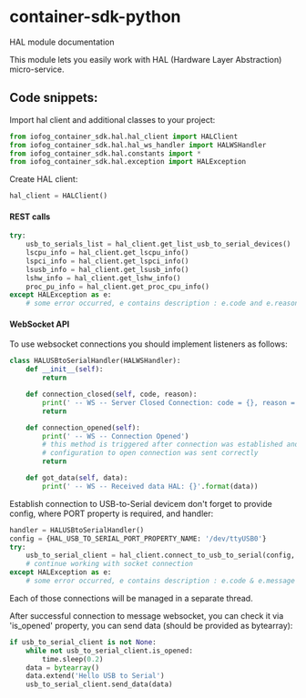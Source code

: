 # container-sdk-python

HAL module documentation

This module lets you easily work with HAL (Hardware Layer Abstraction) micro-service.

## Code snippets: 

Import hal client and additional classes to your project:
```python
from iofog_container_sdk.hal.hal_client import HALClient
from iofog_container_sdk.hal.hal_ws_handler import HALWSHandler
from iofog_container_sdk.hal.constants import *
from iofog_container_sdk.hal.exception import HALException
```

Create HAL client:
```python
hal_client = HALClient()
```

#### REST calls

```python
try:
    usb_to_serials_list = hal_client.get_list_usb_to_serial_devices()
    lscpu_info = hal_client.get_lscpu_info()
    lspci_info = hal_client.get_lspci_info()
    lsusb_info = hal_client.get_lsusb_info()
    lshw_info = hal_client.get_lshw_info()
    proc_pu_info = hal_client.get_proc_cpu_info()
except HALException as e:
    # some error occurred, e contains description : e.code and e.reason
```
#### WebSocket API

To use websocket connections you should implement listeners as follows:
```python
class HALUSBtoSerialHandler(HALWSHandler):
    def __init__(self):
        return

    def connection_closed(self, code, reason):
        print(' -- WS -- Server Closed Connection: code = {}, reason = {}'.format(code, reason))
        return

    def connection_opened(self):
        print(' -- WS -- Connection Opened') 
        # this method is triggered after connection was established and signal to open connection with provided 
        # configuration to open connection was sent correctly 
        return

    def got_data(self, data):
        print(' -- WS -- Received data HAL: {}'.format(data))
```

Establish connection to USB-to-Serial devicem don't forget to provide config, where PORT property is required, and handler:
```python
handler = HALUSBtoSerialHandler()
config = {HAL_USB_TO_SERIAL_PORT_PROPERTY_NAME: '/dev/ttyUSB0'}
try:
    usb_to_serial_client = hal_client.connect_to_usb_to_serial(config, handler)
    # continue working with socket connection
except HALException as e:
    # some error occurred, e contains description : e.code & e.message
```
Each of those connections will be managed in a separate thread.
  
After successful connection to message websocket, you can check it via 'is_opened' property, you can send data (should 
be provided as bytearray):
```python
if usb_to_serial_client is not None:
    while not usb_to_serial_client.is_opened:
        time.sleep(0.2)
    data = bytearray()
    data.extend('Hello USB to Serial')
    usb_to_serial_client.send_data(data)
```
